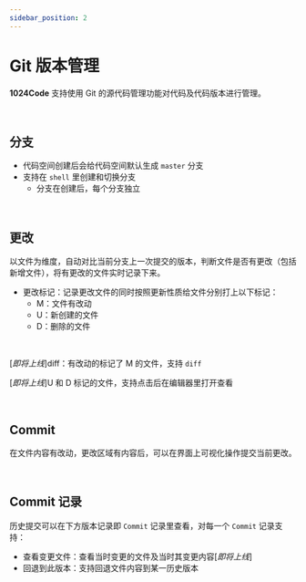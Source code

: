 ```yaml
---
sidebar_position: 2
---
```


# Git 版本管理

**1024Code** 支持使用 Git 的源代码管理功能对代码及代码版本进行管理。

<br />

## 分支

* 代码空间创建后会给代码空间默认生成 `master` 分支
* 支持在 `shell` 里创建和切换分支
  * 分支在创建后，每个分支独立

<br />

## 更改

以文件为维度，自动对比当前分支上一次提交的版本，判断文件是否有更改（包括新增文件），将有更改的文件实时记录下来。

* 更改标记：记录更改文件的同时按照更新性质给文件分别打上以下标记：
  - M：文件有改动
  - U：新创建的文件
  - D：删除的文件
  
<br />

[*即将上线*]diff：有改动的标记了 M 的文件，支持 `diff`

[*即将上线*]U 和 D 标记的文件，支持点击后在编辑器里打开查看

<br />

## Commit

在文件内容有改动，更改区域有内容后，可以在界面上可视化操作提交当前更改。

<br />

## Commit 记录

历史提交可以在下方版本记录即 `Commit` 记录里查看，对每一个 `Commit` 记录支持：
* 查看变更文件：查看当时变更的文件及当时其变更内容[*即将上线*]
* 回退到此版本：支持回退文件内容到某一历史版本
